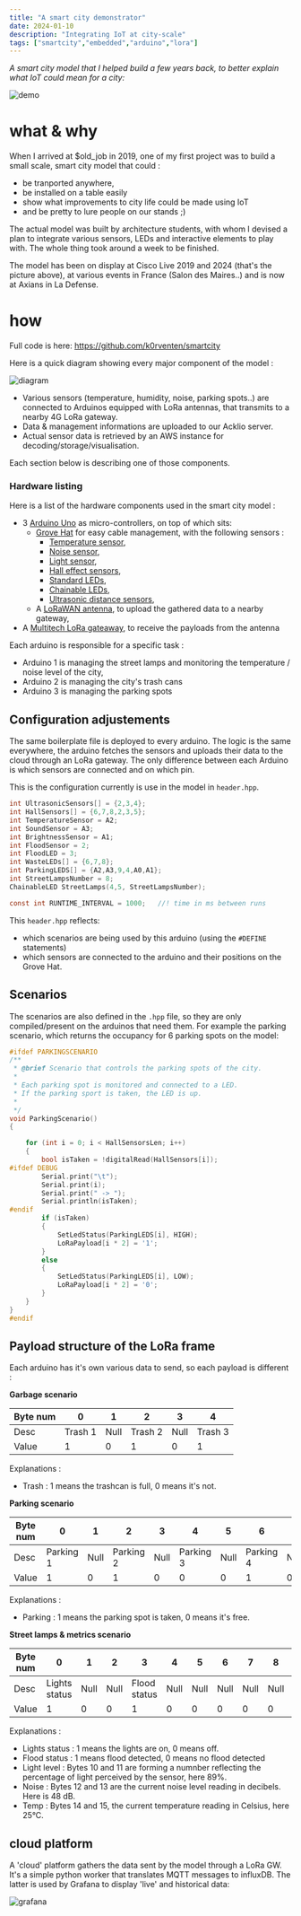 ```yaml
---
title: "A smart city demonstrator"
date: 2024-01-10
description: "Integrating IoT at city-scale"
tags: ["smartcity","embedded","arduino","lora"]
---
```


_A smart city model that I helped build a few years back, to better explain what IoT could mean for a city:_

![demo](/smartcity/smartcity-cl24.jpeg)

# what & why

When I arrived at $old_job in 2019, one of my first project was to build a small scale, smart city model that could :
- be tranported anywhere, 
- be installed on a table easily
- show what improvements to city life could be made using IoT 
- and be pretty to lure people on our stands ;)

The actual model was built by architecture students, with whom I devised a plan to integrate various sensors, LEDs and interactive elements to play with.
The whole thing took around a week to be finished.

The model has been on display at Cisco Live 2019 and 2024 (that's the picture above), at various events in France (Salon des Maires..) and is now at Axians in La Defense.

# how

Full code is here: https://github.com/k0rventen/smartcity

Here is a quick diagram showing every major component of the model : 

![diagram](/smartcity/diagram.png)

- Various sensors (temperature, humidity, noise, parking spots..) are connected to Arduinos equipped with LoRa antennas, that transmits to a nearby 4G LoRa gateway.
- Data & management informations are uploaded to our Acklio server.
- Actual sensor data is retrieved by an AWS instance for decoding/storage/visualisation.

Each section below is describing one of those components.

### Hardware listing

Here is a list of the hardware components used in the smart city model : 
- 3 [Arduino Uno](https://www.gotronic.fr/art-carte-uno-r3-uno-v3-26125.htm) as micro-controllers, on top of which sits:
  - [Grove Hat](https://www.gotronic.fr/art-module-grove-base-shield-103030000-19068.htm) for easy cable management, with the following sensors : 
    - [Temperature sensor](https://www.gotronic.fr/art-capteur-de-temperature-grove-101020015-18965.htm),
    - [Noise sensor](https://www.gotronic.fr/art-capteur-sonore-grove-101020063-20631.htm),
    - [Light sensor](https://www.gotronic.fr/art-detecteur-de-lumiere-grove-v1-2-101020132-25427.htm),
    - [Hall effect sensors](https://www.gotronic.fr/art-capteur-a-effet-hall-grove-101020046-18985.htm),
    - [Standard LEDs](https://www.gotronic.fr/art-led-8-mm-rgb-variable-grove-101020472-27991.htm),
    - [Chainable LEDs](https://www.gotronic.fr/art-led-8-mm-rgb-grove-v2-0-104020048-27067.htm),
    - [Ultrasonic distance sensors](https://www.gotronic.fr/art-telemetre-a-ultrasons-grove-101020010-18976.htm),
  - A [LoRaWAN antenna](https://www.cooking-hacks.com/lorawan-radio-shield-for-arduino-868-mhz), to upload the gathered data to a nearby gateway,
- A [Multitech LoRa gateaway](https://www.multitech.com/brands/multiconnect-conduit-ap), to receive the payloads from the antenna


Each arduino is responsible for a specific task : 
* Arduino 1 is managing the street lamps and monitoring the temperature / noise level of the city,
* Arduino 2 is managing the city's trash cans
* Arduino 3 is managing the parking spots

## Configuration adjustements

The same boilerplate file is deployed to every arduino. The logic is the same everywhere, the arduino fetches the sensors and uploads their data to the cloud through an LoRa gateway. The only difference between each Arduino is which sensors are connected and on which pin.  

This is the configuration currently is use in the model in `header.hpp`.
```c
int UltrasonicSensors[] = {2,3,4};
int HallSensors[] = {6,7,8,2,3,5};
int TemperatureSensor = A2;
int SoundSensor = A3;
int BrightnessSensor = A1;
int FloodSensor = 2;
int FloodLED = 3;
int WasteLEDs[] = {6,7,8};
int ParkingLEDS[] = {A2,A3,9,4,A0,A1};
int StreetLampsNumber = 8;
ChainableLED StreetLamps(4,5, StreetLampsNumber);

const int RUNTIME_INTERVAL = 1000;   //! time in ms between runs
```

This `header.hpp` reflects:
-  which scenarios are being used by this arduino (using the `#DEFINE` statements)
-  which sensors are connected to the arduino and their positions on the Grove Hat.


## Scenarios

The scenarios are also defined in the `.hpp` file, so they are only compiled/present on the arduinos that need them.
For example the parking scenario, which returns the occupancy for 6 parking spots on the model:

```c
#ifdef PARKINGSCENARIO
/**
 * @brief Scenario that controls the parking spots of the city.
 *
 * Each parking spot is monitored and connected to a LED.
 * If the parking sport is taken, the LED is up.
 *
 */
void ParkingScenario()
{

    for (int i = 0; i < HallSensorsLen; i++)
    {
        bool isTaken = !digitalRead(HallSensors[i]);
#ifdef DEBUG
        Serial.print("\t");
        Serial.print(i);
        Serial.print(" -> ");
        Serial.println(isTaken);
#endif
        if (isTaken)
        {
            SetLedStatus(ParkingLEDS[i], HIGH);
            LoRaPayload[i * 2] = '1';
        }
        else
        {
            SetLedStatus(ParkingLEDS[i], LOW);
            LoRaPayload[i * 2] = '0';
        }
    }
}
#endif
```
 

##  Payload structure of the LoRa frame

Each arduino has it's own various data to send, so each payload is different :

**Garbage scenario**

| Byte num | 0 | 1 | 2 | 3 | 4 |
|-------------|-------|---------|--------------|---------|---------|
| Desc | Trash 1 | Null | Trash 2 | Null | Trash 3 |
| Value | 1 | 0 | 1 | 0 | 1 |

Explanations : 
- Trash : 1 means the trashcan is full, 0 means it's not.

**Parking scenario**

| Byte num | 0 | 1 | 2 | 3 | 4 | 5 | 6 | 7 | 8 | 9 | 10 |
|-------------|-------|---------|--------------|---------|---------|---------|---------|-----------|-----------|--|--|
| Desc | Parking 1 | Null | Parking 2 | Null | Parking 3 | Null | Parking 4 | Null | Parking 5 |  Null | Parking 6|
| Value | 1 | 0 | 1 | 0 | 0 | 0 | 1 | 0 | 0 | 0 | 1 |

Explanations : 
 - Parking : 1 means the parking spot is taken, 0 means it's free.

**Street lamps & metrics scenario**

| Byte num | 0 | 1 | 2 | 3 | 4 | 5 | 6 | 7 | 8 | 9 | 10 | 11 | 12 | 13 | 14 | 15 |
|-------------|-------|---------|--------------|---------|---------|---------|---------|-----------|-----------|--|--|--|---|---|---|---|
| Desc | Lights status | Null | Null | Flood status | Null | Null | Null | Null | Null |  Null | Light level | Light level | Noise | Noise | Temp | Temp | 
| Value | 1 | 0 | 0 | 1 | 0 | 0 | 0 | 0 | 0 | 0 | 8 | 9 | 4 | 8 | 2 | 5 | 

Explanations : 
- Lights status : 1 means the lights are on, 0 means off.
- Flood status : 1 means flood detected, 0 means no flood detected
- Light level : Bytes 10 and 11 are forming a numnber reflecting the percentage of light perceived by the sensor, here 89%. 
- Noise : Bytes 12 and 13 are the current noise level reading in decibels. Here is 48 dB.
- Temp : Bytes 14 and 15, the current temperature reading in Celsius, here 25°C.


## cloud platform


A 'cloud' platform gathers the data sent by the model through a LoRa GW. It's a simple python worker that translates MQTT messages to influxDB. The latter is used by Grafana to display 'live' and historical data:

![grafana](/smartcity/grafana.jpg)

